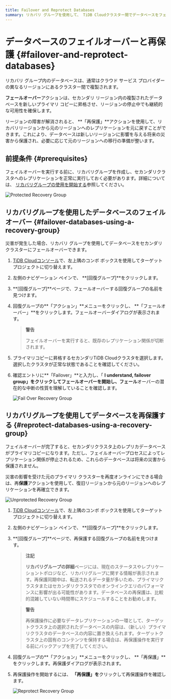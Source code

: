 ```yaml
---
title: Failover and Reprotect Databases
summary: リカバリ グループを使用して、 TiDB Cloudクラスター間でデータベースをフェイルオーバーし、再保護する方法を学習します。
---
```


# データベースのフェイルオーバーと再保護 {#failover-and-reprotect-databases}

リカバリ グループ内のデータベースは、通常はクラウド サービス プロバイダーの異なるリージョンにあるクラスター間で複製されます。

**フェールオーバー**アクションは、セカンダリ リージョン内の複製されたデータベースを新しいプライマリ コピーに昇格させ、リージョンの停止中でも継続的な可用性を確保します。

リージョンの障害が解消されると、 **「再保護」**アクションを使用して、リカバリリージョンから元のリージョンへのレプリケーションを元に戻すことができます。これにより、データベースは新しいリージョンに影響を与える将来の災害から保護され、必要に応じて元のリージョンへの移行の準備が整います。

## 前提条件 {#prerequisites}

フェイルオーバーを実行する前に、リカバリグループを作成し、セカンダリクラスタへのレプリケーションを正常に実行しておく必要があります。詳細については、 [リカバリグループの使用を開始する](/tidb-cloud/recovery-group-get-started.md)参照してください。

![Protected Recovery Group](/media/tidb-cloud/recovery-group/recovery-group-protected.png)

## リカバリグループを使用したデータベースのフェイルオーバー {#failover-databases-using-a-recovery-group}

災害が発生した場合、リカバリ グループを使用してデータベースをセカンダリ クラスターにフェールオーバーできます。

1.  [TiDB Cloudコンソール](https://tidbcloud.com/)で、左上隅のコンボ ボックスを使用してターゲット プロジェクトに切り替えます。

2.  左側のナビゲーション ペインで、 **[回復グループ]**をクリックします。

3.  **[回復グループ]**ページで、フェールオーバーする回復グループの名前を見つけます。

4.  回復グループの**「アクション」**メニューをクリックし、 **「フェールオーバー」**をクリックします。フェールオーバーダイアログが表示されます。

    > **警告**
    >
    > フェイルオーバーを実行すると、既存のレプリケーション関係が切断されます。

5.  プライマリコピーに昇格するセカンダリTiDB Cloudクラスタを選択します。選択したクラスタが正常な状態であることを確認してください。

6.  確認エントリに**「Failover」**と入力し、「 **I understand, failover group」をクリックしてフェールオーバーを開始し、フェール**オーバーの潜在的な中断の性質を理解していることを確認します。

    ![Fail Over Recovery Group](/media/tidb-cloud/recovery-group/recovery-group-failover.png)

## リカバリグループを使用してデータベースを再保護する {#reprotect-databases-using-a-recovery-group}

フェイルオーバーが完了すると、セカンダリクラスタ上のレプリカデータベースがプライマリコピーになります。ただし、フェイルオーバープロセスによってレプリケーション関係が停止されるため、これらのデータベースは将来の災害から保護されません。

災害の影響を受けた元のプライマリ クラスターを再度オンラインにできる場合は、再**保護**アクションを使用して、復旧リージョンから元のリージョンへのレプリケーションを再確立できます。

![Unprotected Recovery Group](/media/tidb-cloud/recovery-group/recovery-group-unprotected.png)

1.  [TiDB Cloudコンソール](https://tidbcloud.com/)で、左上隅のコンボ ボックスを使用してターゲット プロジェクトに切り替えます。

2.  左側のナビゲーション ペインで、 **[回復グループ]**をクリックします。

3.  **[回復グループ]**ページで、再保護する回復グループの名前を見つけます。

    > **注記**
    >
    > **リカバリグループの詳細**ページには、現在のステータスやレプリケーショントポロジなど、リカバリグループに関する情報が表示されます。再保護同期中は、転送されるデータ量が多いため、プライマリクラスタまたはセカンダリクラスタでのオンラインクエリのパフォーマンスに影響が出る可能性があります。データベースの再保護は、比較的混雑していない時間帯にスケジュールすることをお勧めします。

    > **警告**
    >
    > 再保護操作に必要なデータレプリケーションの一環として、ターゲットクラスタ上の選択されたデータベースの内容は、（新しい）プライマリクラスタのデータベースの内容に置き換えられます。ターゲットクラスタ上の固有のコンテンツを保持する場合は、再保護操作を実行する前にバックアップを完了してください。

4.  回復グループの**「アクション」**メニューをクリックし、 **「再保護」**をクリックします。再保護ダイアログが表示されます。

5.  再保護操作を開始するには、 **「再保護」を**クリックして再保護操作を確認します。

    ![Reprotect Recovery Group](/media/tidb-cloud/recovery-group/recovery-group-reprotected.png)
